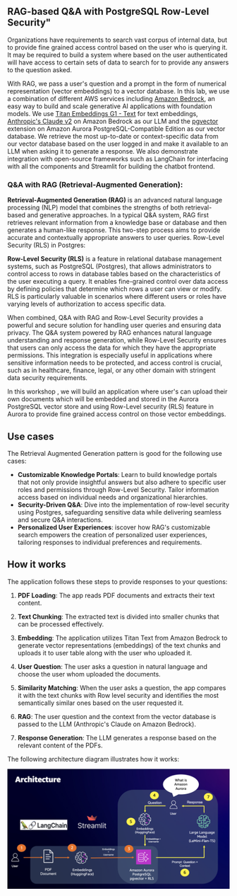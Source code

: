 ## RAG-based Q&A with PostgreSQL Row-Level Security"

Organizations have requirements to search vast corpus of internal data, but to provide fine grained access control  based on the user who is querying it. It may be required to build a system where based on the user authenticated will have access to certain sets of data to search for to provide any answers to the question asked. 

With RAG, we pass a user's question and a prompt in the form of numerical representation (vector embeddings) to a vector database. In this lab, we use a combination of different AWS services including [Amazon Bedrock](https://aws.amazon.com/bedrock/), an easy way to build and scale generative AI applications with foundation models. We use [Titan Embeddings G1 - Text](https://aws.amazon.com/bedrock/titan/) for text embeddings, [Anthropic's Claude v2]((https://aws.amazon.com/bedrock/claude/)) on Amazon Bedrock as our LLM and the [pgvector](https://github.com/pgvector/pgvector) extension on Amazon Aurora PostgreSQL-Compatible Edition as our vector database. We retrieve the most up-to-date or context-specific data from our vector database based on the user logged in and make it available to an LLM when asking it to generate a response. We also demonstrate integration with open-source frameworks such as LangChain for interfacing with all the components and Streamlit for building the chatbot frontend.

### Q&A with RAG (Retrieval-Augmented Generation):

**Retrieval-Augmented Generation (RAG)** is an advanced natural language processing (NLP) model that combines the strengths of both retrieval-based and generative approaches. In a typical Q&A system, RAG first retrieves relevant information from a knowledge base or database and then generates a human-like response. This two-step process aims to provide accurate and contextually appropriate answers to user queries.
Row-Level Security (RLS) in Postgres:

**Row-Level Security (RLS)** is a feature in relational database management systems, such as PostgreSQL (Postgres), that allows administrators to control access to rows in database tables based on the characteristics of the user executing a query. It enables fine-grained control over data access by defining policies that determine which rows a user can view or modify. RLS is particularly valuable in scenarios where different users or roles have varying levels of authorization to access specific data.

When combined, Q&A with RAG and Row-Level Security provides a powerful and secure solution for handling user queries and ensuring data privacy. The Q&A system powered by RAG enhances natural language understanding and response generation, while Row-Level Security ensures that users can only access the data for which they have the appropriate permissions. This integration is especially useful in applications where sensitive information needs to be protected, and access control is crucial, such as in healthcare, finance, legal, or any other domain with stringent data security requirements.


In this workshop , we will build an application where user's can upload their own documents which will be embedded and stored in the Aurora PostgreSQL vector store and using Row-Level security (RLS) feature in Aurora to provide fine grained access control on those vector embeddings.

## Use cases

The Retrieval Augmented Generation pattern is good for the following use cases:

- **Customizable Knowledge Portals**: Learn to build knowledge portals that not only provide insightful answers but also adhere to specific user roles and permissions through Row-Level Security. Tailor information access based on individual needs and organizational hierarchies.
- **Security-Driven Q&A**: Dive into the implementation of row-level security using Postgres, safeguarding sensitive data while delivering seamless and secure Q&A interactions.
- **Personalized User Experiences**: iscover how RAG's customizable search empowers the creation of personalized user experiences, tailoring responses to individual preferences and requirements.

## How it works

The application follows these steps to provide responses to your questions:

1. **PDF Loading**: The app reads PDF documents and extracts their text content.

2. **Text Chunking**: The extracted text is divided into smaller chunks that can be processed effectively.

3. **Embedding**: The application utilizes Titan Text from Amazon Bedrock to generate vector representations (embeddings) of the text chunks and uploads it to user table along with the user who uploaded it.

4. **User Question**: The user asks a question in natural language and choose the user whom uploaded the documents.

5. **Similarity Matching**: When the user asks a question, the app compares it with the text chunks with Row level security and identifies the most semantically similar ones based on the user requested it.

6. **RAG**: The user question and the context from the vector database is passed to the LLM (Anthropic's Claude on Amazon Bedrock).

7. **Response Generation**: The LLM generates a response based on the relevant content of the PDFs.

The following architecture diagram illustrates how it works:

![](static/RAG_APG.png)
